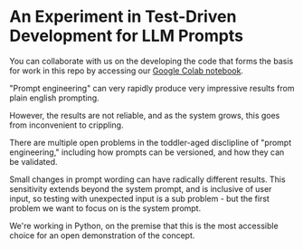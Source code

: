 # An Experiment in Test-Driven Development for LLM Prompts

You can collaborate with us on the developing the code
that forms the basis for work in this repo
by accessing our [Google Colab notebook][colab-notebook].

"Prompt engineering" can very rapidly produce
very impressive results
from plain english prompting.

However, the results are not reliable,
and as the system grows, this goes from inconvenient
to crippling.

There are multiple open problems in the toddler-aged disclipline
of "prompt engineering,"
including how prompts can be versioned,
and how they can be validated.

Small changes in prompt wording can have radically different results.
This sensitivity extends beyond the system prompt,
and is inclusive of user input,
so testing with unexpected input is a sub problem -
but the first problem we want to focus on is the system prompt.

We're working in Python,
on the premise that this is the most accessible choice
for an open demonstration of the concept.

[colab-notebook]: https://colab.research.google.com/drive/1Irt3jJs1Ft9WKXSfpg0CanOG9daolqBQ?usp=share_link
